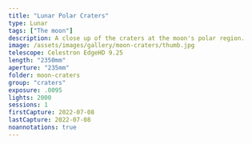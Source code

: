 ```yaml
---
title: "Lunar Polar Craters"
type: Lunar
tags: ["The moon"]
description: A close up of the craters at the moon's polar region.
image: /assets/images/gallery/moon-craters/thumb.jpg
telescope: Celestron EdgeHD 9.25
length: "2350mm"
aperture: "235mm"
folder: moon-craters
group: "craters"
exposure: .0095
lights: 2000
sessions: 1
firstCapture: 2022-07-08
lastCapture: 2022-07-08
noannotations: true
---
```

